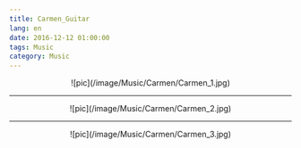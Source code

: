 ```yaml
---
title: Carmen_Guitar
lang: en
date: 2016-12-12 01:00:00
tags: Music
category: Music
---
```


<center>![pic](/image/Music/Carmen/Carmen_1.jpg)</center>  

--------------------------------

<center>![pic](/image/Music/Carmen/Carmen_2.jpg)</center>  

--------------------------------

<center>![pic](/image/Music/Carmen/Carmen_3.jpg)</center>   
